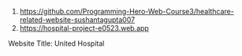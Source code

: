 1. https://github.com/Programming-Hero-Web-Course3/healthcare-related-website-sushantagupta007
2. https://hospital-project-e0523.web.app

Website Title: United Hospital 
